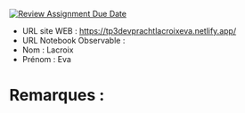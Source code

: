[![Review Assignment Due Date](https://classroom.github.com/assets/deadline-readme-button-22041afd0340ce965d47ae6ef1cefeee28c7c493a6346c4f15d667ab976d596c.svg)](https://classroom.github.com/a/zNKu7jDa)
- URL site WEB : https://tp3devprachtlacroixeva.netlify.app/
- URL Notebook Observable :
- Nom : Lacroix
- Prénom : Eva

# Remarques :

